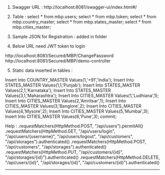 1) Swagger URL :
   http://localhost:8081/swagger-ui/index.html#/

2) Table :
   select * from mbp.users;
   select * from mbp.token;
   select * from mbp.country_master;
   select * from mbp.states_master;
   select * from mbp.cities_master;

3) Sample JSON for Registration : added in folder  
4) Below URL need JWT token to login 

http://localhost:8081/Secured/MBP/ChangePassword
http://localhost:8081/Secured/MBP/demo-controller

5) Static data inserted in tables :

Insert Into COUNTRY_MASTER Values(1,'+91','India');
Insert Into STATES_MASTER Values(1,1,'Punjab');
Insert Into STATES_MASTER Values(2,1,'Karnataka');
Insert Into STATES_MASTER Values(3,1,'Maharashtra');
Insert Into CITIES_MASTER Values(1,'Ludhiana',1);
Insert Into CITIES_MASTER Values(2,'Amritsar',1);
Insert Into CITIES_MASTER Values(3,'Banglore',2);
Insert Into CITIES_MASTER Values(4,'Mysore',2);
Insert Into CITIES_MASTER Values(5,'Mumbai',3);
Insert Into CITIES_MASTER Values(6,'Pune',3);
commit;

Help :
.requestMatchers(HttpMethod.POST, "/api/users").permitAll()
.requestMatchers(HttpMethod.GET, "/api/users/login", "/api/users/{username}", "/api/users/logout", "/api/customers", "/api/storages").authenticated()
.requestMatchers(HttpMethod.POST, "/api/customers", "/api/storages").authenticated()
.requestMatchers(HttpMethod.PUT, "/api/customers/{id}", "/api/storages/{id}").authenticated()
.requestMatchers(HttpMethod.DELETE, "/api/users/{id}", "/api/storages/{id}", "/api/customers/{id}").authenticated()

---

